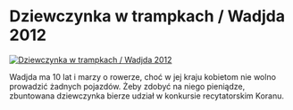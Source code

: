 Dziewczynka w trampkach / Wadjda 2012 
=============
[![Dziewczynka w trampkach / Wadjda 2012 ](http://vidos.pl/images/player.gif)](http://vidos.pl/dziewczynka-w-trampkach-wadjda-2012)

 Wadjda ma 10 lat i marzy o rowerze, choć w jej kraju kobietom nie wolno prowadzić żadnych pojazdów. Żeby zdobyć na niego pieniądze, zbuntowana dziewczynka bierze udział w konkursie recytatorskim Koranu.  
